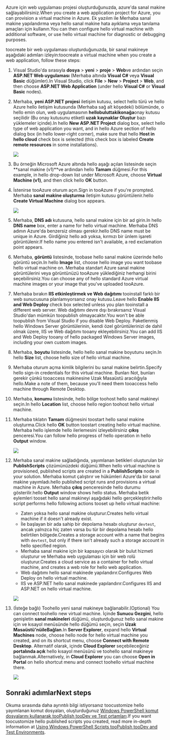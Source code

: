 

<span data-ttu-id="5df23-101">Azure için web uygulaması projesi oluşturduğunuzda, azure'da sanal makine sağlayabilirsiniz.</span><span class="sxs-lookup"><span data-stu-id="5df23-101">When you create a web application project for Azure, you can provision a virtual machine in Azure.</span></span> <span data-ttu-id="5df23-102">Ek yazılım ile Merhaba sanal makine yapılandırma veya hello sanal makine hata ayıklama veya tanılama amaçları için kullanın.</span><span class="sxs-lookup"><span data-stu-id="5df23-102">You can then configure hello virtual machine with additional software, or use hello virtual machine for diagnostic or debugging purposes.</span></span>

<span data-ttu-id="5df23-103">toocreate bir web uygulaması oluşturduğunuzda, bir sanal makineye aşağıdaki adımları izleyin:</span><span class="sxs-lookup"><span data-stu-id="5df23-103">toocreate a virtual machine when you create a web application, follow these steps:</span></span>

1. <span data-ttu-id="5df23-104">Visual Studio'da sırasıyla **dosya** > **yeni** > **proje** > **Web**ve ardından seçin **ASP.NET Web uygulaması** (Merhaba altında **Visual C#** veya **Visual Basic** düğümler).</span><span class="sxs-lookup"><span data-stu-id="5df23-104">In Visual Studio, click **File** > **New** > **Project** > **Web**, and then choose **ASP.NET Web Application** (under hello **Visual C#** or **Visual Basic** nodes).</span></span>
2. <span data-ttu-id="5df23-105">Merhaba, **yeni ASP.NET projesi** iletişim kutusu, select hello türü ve hello Azure hello iletişim kutusunda (Merhaba sağ alt köşedeki) bölümünde, o hello emin olun, web uygulamasının **hellobuluttakikonağa**onay kutusu seçilidir (Bu onay kutusunu etiketli **uzak kaynaklar Oluştur** bazı yüklemeler içinde).</span><span class="sxs-lookup"><span data-stu-id="5df23-105">In hello **New ASP.NET Project** dialog box, select hello type of web application you want, and in hello Azure section of hello dialog box (in hello lower-right corner), make sure that hello **Host in hello cloud** check box is selected (this check box is labeled **Create remote resources** in some installations).</span></span>
   
    ![][0]
3. <span data-ttu-id="5df23-106">Bu örneğin Microsoft Azure altında hello aşağı açılan listesinde seçin **sanal makine (v1)**ve ardından hello **Tamam** düğmesi.</span><span class="sxs-lookup"><span data-stu-id="5df23-106">For this example, in hello drop-down list under Microsoft Azure, choose **Virtual Machine (v1)**, and then click hello **OK** button.</span></span>
4. <span data-ttu-id="5df23-107">İstenirse tooAzure oturum açın.</span><span class="sxs-lookup"><span data-stu-id="5df23-107">Sign in tooAzure if you're prompted.</span></span> <span data-ttu-id="5df23-108">Merhaba **sanal makine oluşturma** iletişim kutusu görüntülenir.</span><span class="sxs-lookup"><span data-stu-id="5df23-108">hello **Create Virtual Machine** dialog box appears.</span></span>
   
    ![][2]
5. <span data-ttu-id="5df23-109">Merhaba, **DNS adı** kutusuna, hello sanal makine için bir ad girin.</span><span class="sxs-lookup"><span data-stu-id="5df23-109">In hello **DNS name** box, enter a name for hello virtual machine.</span></span> <span data-ttu-id="5df23-110">Merhaba DNS adının Azure'da benzersiz olması gerekir.</span><span class="sxs-lookup"><span data-stu-id="5df23-110">hello DNS name must be unique in Azure.</span></span> <span data-ttu-id="5df23-111">Girdiğiniz hello adı yoksa, kırmızı bir ünlem işareti görüntülenir.</span><span class="sxs-lookup"><span data-stu-id="5df23-111">If hello name you entered isn't available, a red exclamation point appears.</span></span>
6. <span data-ttu-id="5df23-112">Merhaba, **görüntü** listesinde, toobase hello sanal makine üzerinde hello görüntü seçin.</span><span class="sxs-lookup"><span data-stu-id="5df23-112">In hello **Image** list, choose hello image you want toobase hello virtual machine on.</span></span> <span data-ttu-id="5df23-113">Merhaba standart Azure sanal makine görüntülerini veya görüntünüzü tooAzure yüklediğiniz herhangi birini seçebilirsiniz.</span><span class="sxs-lookup"><span data-stu-id="5df23-113">You can choose any of hello standard Azure virtual machine images or your image that you've uploaded tooAzure.</span></span>
7. <span data-ttu-id="5df23-114">Merhaba bırakın **IIS etkinleştirmek ve Web dağıtımı** tooinstall farklı bir web sunucusuna planlamıyorsanız onay kutusu.</span><span class="sxs-lookup"><span data-stu-id="5df23-114">Leave hello **Enable IIS and Web Deploy** check box selected unless you plan tooinstall a different web server.</span></span> <span data-ttu-id="5df23-115">Web dağıtımı devre dışı bırakırsanız Visual Studio'dan mümkün toopublish olmayacaktır.</span><span class="sxs-lookup"><span data-stu-id="5df23-115">You won't be able toopublish from Visual Studio if you disable Web Deploy.</span></span> <span data-ttu-id="5df23-116">Paketlenmiş hello Windows Server görüntülerinin, kendi özel görüntülerinizi de dahil olmak üzere, IIS ve Web dağıtımı tooany ekleyebilirsiniz.</span><span class="sxs-lookup"><span data-stu-id="5df23-116">You can add IIS and Web Deploy tooany of hello packaged Windows Server images, including your own custom images.</span></span>
8. <span data-ttu-id="5df23-117">Merhaba, **boyutu** listesinde, hello hello sanal makine boyutunu seçin.</span><span class="sxs-lookup"><span data-stu-id="5df23-117">In hello **Size** list, choose hello size of hello virtual machine.</span></span>
9. <span data-ttu-id="5df23-118">Merhaba oturum açma kimlik bilgilerini bu sanal makine belirtin.</span><span class="sxs-lookup"><span data-stu-id="5df23-118">Specify hello sign-in credentials for this virtual machine.</span></span> <span data-ttu-id="5df23-119">Bunları Not, bunları gerekir çünkü tooaccess makinesine Uzak Masaüstü aracılığıyla hello.</span><span class="sxs-lookup"><span data-stu-id="5df23-119">Make a note of them, because you'll need them tooaccess hello machine through Remote Desktop.</span></span>
10. <span data-ttu-id="5df23-120">Merhaba, **konumu** listesinde, hello bölge toohost hello sanal makineyi seçin.</span><span class="sxs-lookup"><span data-stu-id="5df23-120">In hello **Location** list, choose hello region toohost hello virtual machine.</span></span>
11. <span data-ttu-id="5df23-121">Merhaba tıklatın **Tamam** düğmesini toostart hello sanal makine oluşturma.</span><span class="sxs-lookup"><span data-stu-id="5df23-121">Click  hello **OK** button toostart creating hello virtual machine.</span></span> <span data-ttu-id="5df23-122">Merhaba hello işlemde hello ilerlemesini izleyebilirsiniz **çıkış** penceresi.</span><span class="sxs-lookup"><span data-stu-id="5df23-122">You can follow hello progress of hello operation in hello **Output** window.</span></span>
    
    ![][3]
12. <span data-ttu-id="5df23-123">Merhaba sanal makine sağladığında, yayımlanan betikleri oluşturulan bir **PublishScripts** çözümünüzdeki düğümü.</span><span class="sxs-lookup"><span data-stu-id="5df23-123">When hello virtual machine is provisioned, published scripts are created in a **PublishScripts** node in your solution.</span></span> <span data-ttu-id="5df23-124">Merhaba komut çalıştırır ve hükümleri Azure'da bir sanal makine yayımladı.</span><span class="sxs-lookup"><span data-stu-id="5df23-124">hello published script runs and provisions a virtual machine in Azure.</span></span> <span data-ttu-id="5df23-125">Merhaba **çıkış** penceresinde hello durumu gösterilir.</span><span class="sxs-lookup"><span data-stu-id="5df23-125">hello **Output** window shows hello status.</span></span> <span data-ttu-id="5df23-126">Merhaba betik eylemleri tooset hello sanal makineyi aşağıdaki hello gerçekleştirir:</span><span class="sxs-lookup"><span data-stu-id="5df23-126">hello script performs hello following actions tooset up hello virtual machine:</span></span>
    
    * <span data-ttu-id="5df23-127">Zaten yoksa hello sanal makine oluşturur.</span><span class="sxs-lookup"><span data-stu-id="5df23-127">Creates hello virtual machine if it doesn't already exist.</span></span>
    * <span data-ttu-id="5df23-128">İle başlayan bir ada sahip bir depolama hesabı oluşturur `devtest`, ancak yalnızca hiç zaten varsa bu tür bir depolama hesabı hello belirtilen bölgede.</span><span class="sxs-lookup"><span data-stu-id="5df23-128">Creates a storage account with a name that begins with `devtest`, but only if there isn't already such a storage account in hello specified region.</span></span>
    * <span data-ttu-id="5df23-129">Merhaba sanal makine için bir kapsayıcı olarak bir bulut hizmeti oluşturur ve Merhaba web uygulaması için bir web rolü oluşturur.</span><span class="sxs-lookup"><span data-stu-id="5df23-129">Creates a cloud service as a container for hello virtual machine, and creates a web role for hello web application.</span></span>
    * <span data-ttu-id="5df23-130">Web dağıtımı hello sanal makinede yapılandırır.</span><span class="sxs-lookup"><span data-stu-id="5df23-130">Configures Web Deploy on hello virtual machine.</span></span>
    * <span data-ttu-id="5df23-131">IIS ve ASP.NET hello sanal makinede yapılandırır.</span><span class="sxs-lookup"><span data-stu-id="5df23-131">Configures IIS and ASP.NET on hello virtual machine.</span></span>
    
    ![][4]
13. <span data-ttu-id="5df23-132">(İsteğe bağlı) Toohello yeni sanal makineye bağlanabilir.</span><span class="sxs-lookup"><span data-stu-id="5df23-132">(Optional) You can connect toohello new virtual machine.</span></span> <span data-ttu-id="5df23-133">İçinde **Sunucu Gezgini**, hello genişletin **sanal makineleri** düğümü, oluşturduğunuz hello sanal makine için ve kısayol menüsünde hello düğümü seçin, seçin **Uzak Masaüstü'nüileBağlan**.</span><span class="sxs-lookup"><span data-stu-id="5df23-133">In **Server Explorer**, expand hello **Virtual Machines** node, choose hello node for hello virtual machine you created, and on its shortcut menu, choose **Connect with Remote Desktop**.</span></span> <span data-ttu-id="5df23-134">Alternatif olarak, içinde **Cloud Explorer** seçebileceğiniz **portalında açık** hello kısayol menüsünü ve toohello sanal makineye bağlanmak.</span><span class="sxs-lookup"><span data-stu-id="5df23-134">Alternatively, in **Cloud Explorer** you can choose **Open in Portal** on hello shortcut menu and connect toohello virtual machine there.</span></span>
    
    ![][5]

## <a name="next-steps"></a><span data-ttu-id="5df23-135">Sonraki adımlar</span><span class="sxs-lookup"><span data-stu-id="5df23-135">Next steps</span></span>
<span data-ttu-id="5df23-136">Okuma sırasında daha ayrıntılı bilgi istiyorsanız toocustomize hello yayımlanan komut dosyaları, oluşturduğunuz [Windows PowerShell komut dosyalarını kullanarak tooPublish tooDev ve Test ortamları](http://msdn.microsoft.com/library/dn642480.aspx).</span><span class="sxs-lookup"><span data-stu-id="5df23-136">If you want toocustomize hello published scripts you created, read more in-depth information at [Using Windows PowerShell Scripts tooPublish tooDev and Test Environments](http://msdn.microsoft.com/library/dn642480.aspx).</span></span>

[0]: ./media/virtual-machines-common-classic-web-app-visual-studio/CreateVM_NewProject.PNG
[1]: ./media/dotnet-visual-studio-create-virtual-machine/CreateVM_SignIn.PNG
[2]: ./media/virtual-machines-common-classic-web-app-visual-studio/CreateVM_CreateVM.PNG
[3]: ./media/virtual-machines-common-classic-web-app-visual-studio/CreateVM_Provisioning.png
[4]: ./media/virtual-machines-common-classic-web-app-visual-studio/CreateVM_SolutionExplorer.png
[5]: ./media/virtual-machines-common-classic-web-app-visual-studio/VS_Create_VM_Connect.png
